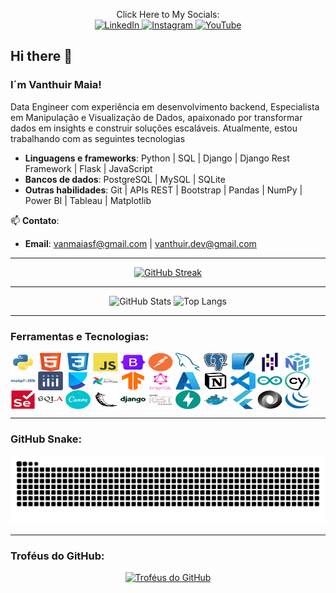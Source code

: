 <p align="center">
  <span>Click Here to My Socials:</span><br/>

  <a href="https://www.linkedin.com/in/vanthuir-maia-47767810b/" target="blank">
    <img src="https://raw.githubusercontent.com/rahuldkjain/github-profile-readme-generator/master/src/images/icons/Social/linked-in-alt.svg" alt="LinkedIn" height="30" width="40" />
  </a>
  
  <a href="https://www.instagram.com/vanthuirmaia/" target="blank">
    <img src="https://raw.githubusercontent.com/rahuldkjain/github-profile-readme-generator/master/src/images/icons/Social/instagram.svg" alt="Instagram" height="30" width="40" />
  </a>

  <a href="https://www.youtube.com/@vanthuirmaia9445" target="blank">
    <img src="https://raw.githubusercontent.com/rahuldkjain/github-profile-readme-generator/master/src/images/icons/Social/youtube.svg" alt="YouTube" height="30" width="40" />
  </a>
</p>

## Hi there 👋

### I´m Vanthuir Maia!

Data Engineer com experiência em desenvolvimento backend, Especialista em Manipulação e Visualização de Dados, apaixonado por transformar dados em insights e construir soluções escaláveis. Atualmente, estou trabalhando com as seguintes tecnologias

- **Linguagens e frameworks**: Python | SQL | Django | Django Rest Framework | Flask | JavaScript
- **Bancos de dados**: PostgreSQL | MySQL | SQLite
- **Outras habilidades**: Git | APIs REST | Bootstrap | Pandas | NumPy | Power BI | Tableau | Matplotlib

📫 **Contato**:  
- **Email**: [vanmaiasf@gmail.com](mailto:vanmaiasf@gmail.com) | [vanthuir.dev@gmail.com](mailto:vanthuir.dev@gmail.com)  

---

<p align="center">
  <a href="https://git.io/streak-stats"><img src="https://streak-stats.demolab.com?user=VanthuirMaia&theme=dracula" alt="GitHub Streak" /></a>
</p>

---

<p align="center">
  <img src="https://github-readme-stats.vercel.app/api?username=VanthuirMaia&show_icons=true&theme=radical" alt="GitHub Stats" />
  <img src="https://github-readme-stats.vercel.app/api/top-langs/?username=VanthuirMaia&layout=compact" alt="Top Langs" />
</p>

---

### Ferramentas e Tecnologias:
<div> 
  <img align="center" alt="Python" height="30" width="40" src="https://raw.githubusercontent.com/devicons/devicon/master/icons/python/python-original.svg">
  <img align="center" alt="HTML" height="30" width="40" src="https://raw.githubusercontent.com/devicons/devicon/master/icons/html5/html5-original.svg">
  <img align="center" alt="CSS" height="30" width="40" src="https://raw.githubusercontent.com/devicons/devicon/master/icons/css3/css3-original.svg">
  <img align="center" alt="JavaScript" height="30" width="40" src="https://raw.githubusercontent.com/devicons/devicon/master/icons/javascript/javascript-original.svg">
  <img align="center" alt="Bootstrap" height="30" width="40" src="https://github.com/devicons/devicon/blob/master/icons/bootstrap/bootstrap-original.svg">
  <img align="center" alt="Postman" height="30" width="40" src="https://github.com/devicons/devicon/blob/master/icons/postman/postman-original.svg">
  <img align="center" alt="MySQL" height="30" width="40" src="https://github.com/devicons/devicon/blob/master/icons/mysql/mysql-original.svg">
  <img align="center" alt="PostgreSQL" height="30" width="40" src="https://raw.githubusercontent.com/devicons/devicon/master/icons/postgresql/postgresql-original.svg">
  <img align="center" alt="SQLite" height="30" width="40" src="https://github.com/devicons/devicon/blob/master/icons/sqlite/sqlite-original.svg">
  <img align="center" alt="Pandas" height="30" width="40" src="https://github.com/devicons/devicon/blob/master/icons/pandas/pandas-original.svg">
  <img align="center" alt="Numpy" height="30" width="40" src="https://github.com/devicons/devicon/blob/master/icons/numpy/numpy-original.svg">
  <img align="center" alt="Matplotlib" height="30" width="40" src="https://github.com/devicons/devicon/blob/master/icons/matplotlib/matplotlib-original-wordmark.svg">
  <img align="center" alt="Plotly" height="30" width="40" src="https://github.com/devicons/devicon/blob/master/icons/plotly/plotly-original.svg">
  <img align="center" alt="Poetry" height="30" width="40" src="https://github.com/devicons/devicon/blob/master/icons/poetry/poetry-original.svg">
  <img align="center" alt="ApacheAirFlow" height="30" width="40" src="https://github.com/devicons/devicon/blob/master/icons/apacheairflow/apacheairflow-original-wordmark.svg">
  <img align="center" alt="TensorFlow" height="30" width="40" src="https://github.com/devicons/devicon/blob/master/icons/tensorflow/tensorflow-original.svg">
  <img align="center" alt="Graphql" height="30" width="40" src="https://github.com/devicons/devicon/blob/master/icons/graphql/graphql-plain-wordmark.svg">
  <img align="center" alt="Azure" height="30" width="40" src="https://github.com/devicons/devicon/blob/master/icons/azure/azure-original.svg">
  <img align="center" alt="Notion" height="30" width="40" src="https://github.com/devicons/devicon/blob/master/icons/notion/notion-original.svg">
  <img align="center" alt="VSCode" height="30" width="40" src="https://github.com/devicons/devicon/blob/master/icons/vscode/vscode-original.svg">
  <img align="center" alt="Arduino" height="30" width="40" src="https://github.com/devicons/devicon/blob/master/icons/arduino/arduino-original.svg">
  <img align="center" alt="Cypress" height="30" width="40" src="https://github.com/devicons/devicon/blob/master/icons/cypressio/cypressio-original.svg">
  <img align="center" alt="Selenium" height="30" width="40" src="https://github.com/devicons/devicon/blob/master/icons/selenium/selenium-original.svg">
  <img align="center" alt="SQLAlchemy" height="30" width="40" src="https://github.com/devicons/devicon/blob/master/icons/sqlalchemy/sqlalchemy-original.svg">
  <img align="center" alt="Canva" height="30" width="40" src="https://github.com/devicons/devicon/blob/master/icons/canva/canva-original.svg">
  <img align="center" alt="Flask" height="30" width="40" src="https://github.com/devicons/devicon/blob/master/icons/flask/flask-original.svg">
  <img align="center" alt="Django" height="30" width="40" src="https://github.com/devicons/devicon/blob/master/icons/django/django-plain-wordmark.svg">
  <img align="center" alt="DjangoRest" height="30" width="40" src="https://github.com/devicons/devicon/blob/master/icons/djangorest/djangorest-original.svg">
  <img align="center" alt="FastAPI" height="30" width="40" src="https://github.com/devicons/devicon/blob/master/icons/fastapi/fastapi-original.svg">
  <img align="center" alt="Docker" height="30" width="40" src="https://github.com/devicons/devicon/blob/master/icons/docker/docker-original.svg">
  <img align="center" alt="Flutter" height="30" width="40" src="https://github.com/devicons/devicon/blob/master/icons/flutter/flutter-original.svg">
  <img align="center" alt="json" height="30" width="40" src="https://github.com/devicons/devicon/blob/master/icons/json/json-original.svg">
  <img align="center" alt="JQuery" height="30" width="40" src="https://github.com/devicons/devicon/blob/master/icons/jquery/jquery-original.svg">
  
</div>

---

### GitHub Snake:
<p align="center">
  <picture>
    <source media="(prefers-color-scheme: dark)" srcset="https://raw.githubusercontent.com/VanthuirMaia/VanthuirMaia/output/github-contribution-grid-snake-dark.svg" />
    <source media="(prefers-color-scheme: light)" srcset="https://raw.githubusercontent.com/VanthuirMaia/VanthuirMaia/output/github-contribution-grid-snake.svg" />
    <img alt="github contribution grid snake animation" src="https://raw.githubusercontent.com/VanthuirMaia/VanthuirMaia/output/github-contribution-grid-snake.svg" />
  </picture>
</p>

---

### Troféus do GitHub:
<p align="center">
  <a href="https://github.com/ryo-ma/github-profile-trophy">
    <img src="https://github-profile-trophy.vercel.app/?username=VanthuirMaia&theme=cobalt&column=5&margin-w=5&margin-h=25" alt="Troféus do GitHub" />
  </a>
</p>
